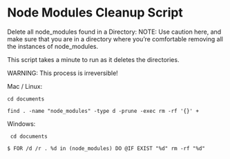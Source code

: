 
# Node Modules Cleanup Script
Delete all node_modules found in a Directory:
NOTE: Use caution here, and make sure that you are in a directory where you’re comfortable removing all the instances of node_modules.

This script takes a minute to run as it deletes the directories.

WARNING: This process is irreversible!

Mac / Linux:
```shell
cd documents
```
```shell
find . -name "node_modules" -type d -prune -exec rm -rf '{}' +
```

Windows:
```shell
 cd documents
```
```shell
$ FOR /d /r . %d in (node_modules) DO @IF EXIST "%d" rm -rf "%d"
```
